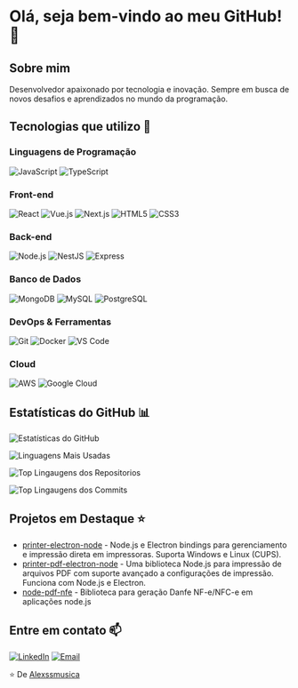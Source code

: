 # Olá, seja bem-vindo ao meu GitHub! 👋

## Sobre mim
Desenvolvedor apaixonado por tecnologia e inovação. Sempre em busca de novos desafios e aprendizados no mundo da programação.

## Tecnologias que utilizo 🚀

### Linguagens de Programação
![JavaScript](https://img.shields.io/badge/-JavaScript-F7DF1E?style=flat-square&logo=javascript&logoColor=black)
![TypeScript](https://img.shields.io/badge/-TypeScript-3178C6?style=flat-square&logo=typescript&logoColor=white)

### Front-end
![React](https://img.shields.io/badge/-React-61DAFB?style=flat-square&logo=react&logoColor=black)
![Vue.js](https://img.shields.io/badge/-Vue.js-4FC08D?style=flat-square&logo=vue.js&logoColor=white)
![Next.js](https://img.shields.io/badge/-Next.js-000000?style=flat-square&logo=next.js&logoColor=white)
![HTML5](https://img.shields.io/badge/-HTML5-E34F26?style=flat-square&logo=html5&logoColor=white)
![CSS3](https://img.shields.io/badge/-CSS3-1572B6?style=flat-square&logo=css3&logoColor=white)

### Back-end
![Node.js](https://img.shields.io/badge/-Node.js-339933?style=flat-square&logo=node.js&logoColor=white)
![NestJS](https://img.shields.io/badge/-NestJS-E0234E?style=flat-square&logo=nestjs&logoColor=white)
![Express](https://img.shields.io/badge/-Express-000000?style=flat-square&logo=express&logoColor=white)

### Banco de Dados
![MongoDB](https://img.shields.io/badge/-MongoDB-47A248?style=flat-square&logo=mongodb&logoColor=white)
![MySQL](https://img.shields.io/badge/-MySQL-4479A1?style=flat-square&logo=mysql&logoColor=white)
![PostgreSQL](https://img.shields.io/badge/-PostgreSQL-336791?style=flat-square&logo=postgresql&logoColor=white)

### DevOps & Ferramentas
![Git](https://img.shields.io/badge/-Git-F05032?style=flat-square&logo=git&logoColor=white)
![Docker](https://img.shields.io/badge/-Docker-2496ED?style=flat-square&logo=docker&logoColor=white)
![VS Code](https://img.shields.io/badge/-VS%20Code-007ACC?style=flat-square&logo=visual-studio-code&logoColor=white)

### Cloud
![AWS](https://img.shields.io/badge/-AWS-232F3E?style=flat-square&logo=amazon-aws&logoColor=white)
![Google Cloud](https://img.shields.io/badge/-Google%20Cloud-4285F4?style=flat-square&logo=google-cloud&logoColor=white)

## Estatísticas do GitHub 📊
![Estatísticas do GitHub](https://github-profile-summary-cards.vercel.app/api/cards/profile-details?username=Alexssmusica&theme=nord_dark)

![Linguagens Mais Usadas](https://github-readme-stats.vercel.app/api/top-langs/?username=Alexssmusica&layout=compact&theme=dracula)

![Top Lingaugens dos Repositorios](https://github-profile-summary-cards.vercel.app/api/cards/repos-per-language?username=Alexssmusica&theme=nord_dark)

![Top Lingaugens dos Commits](https://github-profile-summary-cards.vercel.app/api/cards/most-commit-language?username=Alexssmusica&theme=nord_dark)

## Projetos em Destaque ⭐
- [printer-electron-node](https://github.com/Alexssmusica/printer-electron-node) - Node.js e Electron bindings para gerenciamento e impressão direta em impressoras. Suporta Windows e Linux (CUPS).
- [printer-pdf-electron-node](https://github.com/Alexssmusica/printer-pdf-electron-node) - Uma biblioteca Node.js para impressão de arquivos PDF com suporte avançado a configurações de impressão. Funciona com Node.js e Electron.
- [node-pdf-nfe](https://github.com/Alexssmusica/node-pdf-nfe) - Biblioteca para geração Danfe NF-e/NFC-e em aplicações node.js

## Entre em contato 📫
[![LinkedIn](https://img.shields.io/badge/-LinkedIn-0077B5?style=flat-square&logo=linkedin&logoColor=white)](https://www.linkedin.com/in/alex-s-78371a217)
[![Email](https://img.shields.io/badge/-Email-D14836?style=flat-square&logo=gmail&logoColor=white)](mailto:alexssmusica@gmail.com)


⭐️ De [Alexssmusica](https://github.com/Alexssmusica)
